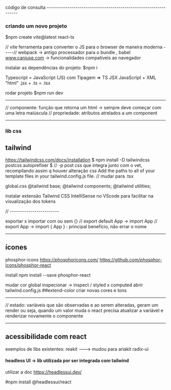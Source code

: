 código de consulta ----------------------------------------------------------------

### criando um novo projeto 
$npm create vite@latest
react-ts

// vite ferramenta para converter o JS para o browser de maneira moderna 
-----// webpack -> antigo processador para o bundle , babel
www.caniuse.com -> funcionalidades compatíveis ao navegador



instalar as dependências do projeto:
$npm i 

Typescript = JavaScript (JS) com Tipagem => TS
JSX JavaScript + XML "html" 
.jsx + .ts = .tsx


rodar projeto
$npm run dev

---------------------------------------------------------------------------------


// componente: função que retorna um html -> sempre deve começar com uma letra maiúscula 
// propriedade: atributos atrelados a um component 



---------

### lib css
## tailwind
https://tailwindcss.com/docs/installation
$ npm install -D tailwindcss postcss autoprefixer
$ 
// -p post css que integra junto com o vet, recompilando assim q houver alteração css
Add the paths to all of your template files in your tailwind.config.js file.
// mudar para .tsx

global.css
@tailwind base;
@tailwind components;
@tailwind utilities;

instalar extensão Tailwind CSS IntelliSense no VScode para facilitar na visualização dos tokens

// ------------------------

exportar x importar com ou sem {} 
// export default App  -> import App
// export App -> import { App } : principal benefício, não errar o nome


------------

## ícones

phosphor-icons
https://phosphoricons.com/
https://github.com/phosphor-icons/phosphor-react

install
npm install --save phosphor-react

mudar cor global 
inspecionar -> inspect / styled x computed 
abrir tailwind.config.js
##extend-color criar novas cores e tons


----------------------------------------------

// estado: variáveis que são observadas e ao serem alteradas, geram um render
ou seja, quando um valor muda o react precisa atualizar a variável e renderizar novamente o componente 



--------------------------------
## acessibilidade com react

exemplos de libs existentes:
reakit ---> mudou para ariakit
radix-ui 

#### headless UI -> lib utilizada por ser integrada com tailwind
utilizar a doc https://headlessui.dev/

#npm install @headlessui/react